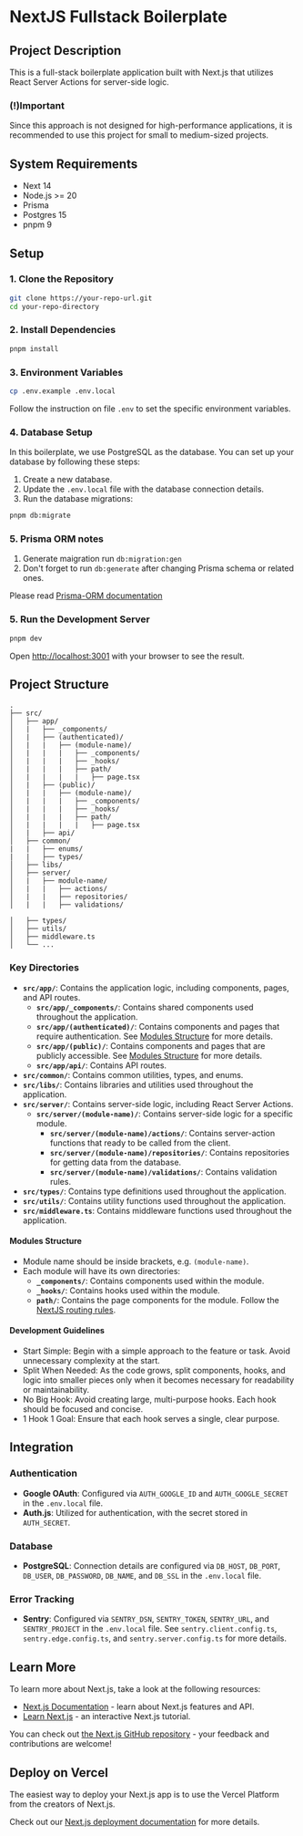 # NextJS Fullstack Boilerplate

## Project Description

This is a full-stack boilerplate application built with Next.js that utilizes React Server Actions for server-side logic.

### (!)Important

Since this approach is not designed for high-performance applications, it is recommended to use this project for small to medium-sized projects.

## System Requirements

- Next 14
- Node.js >= 20
- Prisma
- Postgres 15
- pnpm 9

## Setup

### 1. Clone the Repository

```bash
git clone https://your-repo-url.git
cd your-repo-directory
```

### 2. Install Dependencies

```bash
pnpm install
```

### 3. Environment Variables

```bash
cp .env.example .env.local
```

Follow the instruction on file `.env` to set the specific environment variables.

### 4. Database Setup

In this boilerplate, we use PostgreSQL as the database. You can set up your database by following these steps:

1. Create a new database.
2. Update the `.env.local` file with the database connection details.
3. Run the database migrations:

```bash
pnpm db:migrate
```

### 5. Prisma ORM notes

1. Generate maigration run `db:migration:gen`
2. Don't forget to run `db:generate` after changing Prisma schema or related ones.

Please read [Prisma-ORM documentation](https://www.prisma.io/docs/orm/overview)

### 5. Run the Development Server

```bash
pnpm dev
```

Open [http://localhost:3001](http://localhost:3001) with your browser to see the result.

## Project Structure

```
.
├── src/
│   ├── app/
│   |   ├── _components/
│   |   ├── (authenticated)/
│   |   |   ├── (module-name)/
│   |   |   |   ├── _components/
│   |   |   |   ├── _hooks/
│   |   |   |   ├── path/
│   |   |   |   |   ├── page.tsx
│   |   ├── (public)/
│   |   |   ├── (module-name)/
│   |   |   |   ├── _components/
│   |   |   |   ├── _hooks/
│   |   |   |   ├── path/
│   |   |   |   |   ├── page.tsx
│   |   ├── api/
│   ├── common/
|   |   ├── enums/
|   |   ├── types/
│   ├── libs/
│   ├── server/
│   |   ├── module-name/
│   |   |   ├── actions/
│   |   |   ├── repositories/
│   |   |   ├── validations/

│   ├── types/
│   ├── utils/
│   ├── middleware.ts
│   └── ...
```

### Key Directories

- **`src/app/`**: Contains the application logic, including components, pages, and API routes.
  - **`src/app/_components/`**: Contains shared components used throughout the application.
  - **`src/app/(authenticated)/`**: Contains components and pages that require authentication. See [Modules Structure](#modules-structure) for more details.
  - **`src/app/(public)/`**: Contains components and pages that are publicly accessible. See [Modules Structure](#modules-structure) for more details.
  - **`src/app/api/`**: Contains API routes.
- **`src/common/`**: Contains common utilities, types, and enums.
- **`src/libs/`**: Contains libraries and utilities used throughout the application.
- **`src/server/`**: Contains server-side logic, including React Server Actions.
  - **`src/server/(module-name)/`**: Contains server-side logic for a specific module.
    - **`src/server/(module-name)/actions/`**: Contains server-action functions that ready to be called from the client.
    - **`src/server/(module-name)/repositories/`**: Contains repositories for getting data from the database.
    - **`src/server/(module-name)/validations/`**: Contains validation rules.
- **`src/types/`**: Contains type definitions used throughout the application.
- **`src/utils/`**: Contains utility functions used throughout the application.
- **`src/middleware.ts`**: Contains middleware functions used throughout the application.

#### Modules Structure

- Module name should be inside brackets, e.g. `(module-name)`.
- Each module will have its own directories:
  - **`_components/`**: Contains components used within the module.
  - **`_hooks/`**: Contains hooks used within the module.
  - **`path/`**: Contains the page components for the module. Follow the [NextJS routing rules](https://nextjs.org/docs/app/building-your-application/routing).

#### Development Guidelines

- Start Simple: Begin with a simple approach to the feature or task. Avoid unnecessary complexity at the start.
- Split When Needed: As the code grows, split components, hooks, and logic into smaller pieces only when it becomes necessary for readability or maintainability.
- No Big Hook: Avoid creating large, multi-purpose hooks. Each hook should be focused and concise.
- 1 Hook 1 Goal: Ensure that each hook serves a single, clear purpose.

## Integration

### Authentication

- **Google OAuth**: Configured via `AUTH_GOOGLE_ID` and `AUTH_GOOGLE_SECRET` in the `.env.local` file.
- **Auth.js**: Utilized for authentication, with the secret stored in `AUTH_SECRET`.

### Database

- **PostgreSQL**: Connection details are configured via `DB_HOST`, `DB_PORT`, `DB_USER`, `DB_PASSWORD`, `DB_NAME`, and `DB_SSL` in the `.env.local` file.

### Error Tracking

- **Sentry**: Configured via `SENTRY_DSN`, `SENTRY_TOKEN`, `SENTRY_URL`, and `SENTRY_PROJECT` in the `.env.local` file. See `sentry.client.config.ts`, `sentry.edge.config.ts`, and `sentry.server.config.ts` for more details.

## Learn More

To learn more about Next.js, take a look at the following resources:

- [Next.js Documentation](https://nextjs.org/docs) - learn about Next.js features and API.
- [Learn Next.js](https://nextjs.org/learn) - an interactive Next.js tutorial.

You can check out [the Next.js GitHub repository](https://github.com/vercel/next.js/) - your feedback and contributions are welcome!

## Deploy on Vercel

The easiest way to deploy your Next.js app is to use the Vercel Platform from the creators of Next.js.

Check out our [Next.js deployment documentation](https://nextjs.org/docs/deployment) for more details.
